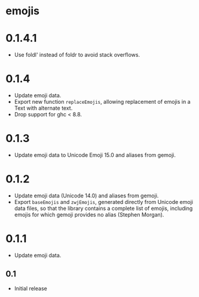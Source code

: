 # emojis

# 0.1.4.1

  * Use foldl' instead of foldr to avoid stack overflows.

# 0.1.4

  * Update emoji data.
  * Export new function `replaceEmojis`, allowing replacement of
    emojis in a Text with alternate text.
  * Drop support for ghc < 8.8.

# 0.1.3

  * Update emoji data to Unicode Emoji 15.0 and aliases from gemoji.

# 0.1.2

  * Update emoji data (Unicode 14.0) and aliases from gemoji.
  * Export `baseEmojis` and `zwjEmojis`, generated directly from
    Unicode emoji data files, so that the library contains a
    complete list of emojis, including emojis for which gemoji
    provides no alias (Stephen Morgan).

# 0.1.1

  * Update emoji data.

## 0.1

  * Initial release
